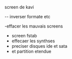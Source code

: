 screen de kavi



-- inverser formate etc 

-effacer les mauvais screens
- screen fstab
- effecaer les synthses
- preciser disques ide et sata
- et partition etendue

